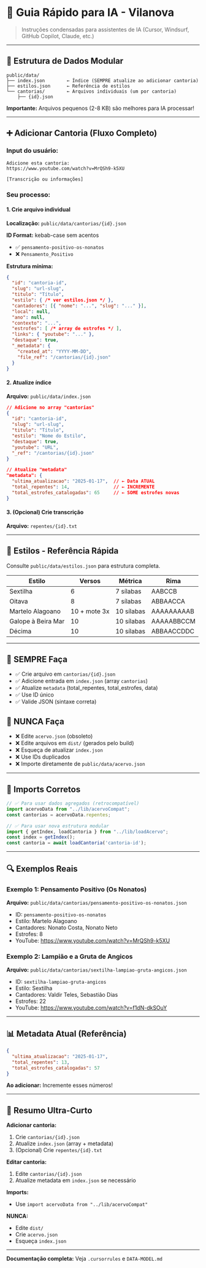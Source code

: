 # 🤖 Guia Rápido para IA - Vilanova

> Instruções condensadas para assistentes de IA (Cursor, Windsurf, GitHub Copilot, Claude, etc.)

---

## 📁 Estrutura de Dados Modular

```
public/data/
├── index.json        ← Índice (SEMPRE atualize ao adicionar cantoria)
├── estilos.json      ← Referência de estilos
└── cantorias/        ← Arquivos individuais (um por cantoria)
    ├── {id}.json
```

**Importante:** Arquivos pequenos (2-8 KB) são melhores para IA processar!

---

## ➕ Adicionar Cantoria (Fluxo Completo)

### Input do usuário:
```
Adicione esta cantoria:
https://www.youtube.com/watch?v=MrQSh9-k5XU

[Transcrição ou informações]
```

### Seu processo:

#### 1. Crie arquivo individual
**Localização:** `public/data/cantorias/{id}.json`

**ID Format:** kebab-case sem acentos
- ✅ `pensamento-positivo-os-nonatos`
- ❌ `Pensamento_Positivo`

**Estrutura mínima:**
```json
{
  "id": "cantoria-id",
  "slug": "url-slug",
  "titulo": "Título",
  "estilo": { /* ver estilos.json */ },
  "cantadores": [{ "nome": "...", "slug": "..." }],
  "local": null,
  "ano": null,
  "contexto": "...",
  "estrofes": [ /* array de estrofes */ ],
  "links": { "youtube": "..." },
  "destaque": true,
  "_metadata": {
    "created_at": "YYYY-MM-DD",
    "file_ref": "/cantorias/{id}.json"
  }
}
```

#### 2. Atualize índice
**Arquivo:** `public/data/index.json`

```json
// Adicione no array "cantorias"
{
  "id": "cantoria-id",
  "slug": "url-slug",
  "titulo": "Título",
  "estilo": "Nome do Estilo",
  "destaque": true,
  "youtube": "URL",
  "_ref": "/cantorias/{id}.json"
}

// Atualize "metadata"
"metadata": {
  "ultima_atualizacao": "2025-01-17",  // ← Data ATUAL
  "total_repentes": 14,                // ← INCREMENTE
  "total_estrofes_catalogadas": 65     // ← SOME estrofes novas
}
```

#### 3. (Opcional) Crie transcrição
**Arquivo:** `repentes/{id}.txt`

---

## 🎵 Estilos - Referência Rápida

Consulte `public/data/estilos.json` para estrutura completa.

| Estilo | Versos | Métrica | Rima |
|--------|--------|---------|------|
| Sextilha | 6 | 7 sílabas | AABCCB |
| Oitava | 8 | 7 sílabas | ABBAACCA |
| Martelo Alagoano | 10 + mote 3x | 10 sílabas | AAAAAAAAAB |
| Galope à Beira Mar | 10 | 10 sílabas | AAAAABBCCM |
| Décima | 10 | 10 sílabas | ABBAACCDDC |

---

## 🚨 SEMPRE Faça

- ✅ Crie arquivo em `cantorias/{id}.json`
- ✅ Adicione entrada em `index.json` (array `cantorias`)
- ✅ Atualize `metadata` (total_repentes, total_estrofes, data)
- ✅ Use ID único
- ✅ Valide JSON (sintaxe correta)

## 🚫 NUNCA Faça

- ❌ Edite `acervo.json` (obsoleto)
- ❌ Edite arquivos em `dist/` (gerados pelo build)
- ❌ Esqueça de atualizar `index.json`
- ❌ Use IDs duplicados
- ❌ Importe diretamente de `public/data/acervo.json`

---

## 📝 Imports Corretos

```typescript
// ✅ Para usar dados agregados (retrocompatível)
import acervoData from "../lib/acervoCompat";
const cantorias = acervoData.repentes;

// ✅ Para usar nova estrutura modular
import { getIndex, loadCantoria } from "../lib/loadAcervo";
const index = getIndex();
const cantoria = await loadCantoria('cantoria-id');
```

---

## 🔍 Exemplos Reais

### Exemplo 1: Pensamento Positivo (Os Nonatos)

**Arquivo:** `public/data/cantorias/pensamento-positivo-os-nonatos.json`

- ID: `pensamento-positivo-os-nonatos`
- Estilo: Martelo Alagoano
- Cantadores: Nonato Costa, Nonato Neto
- Estrofes: 8
- YouTube: https://www.youtube.com/watch?v=MrQSh9-k5XU

### Exemplo 2: Lampião e a Gruta de Angicos

**Arquivo:** `public/data/cantorias/sextilha-lampiao-gruta-angicos.json`

- ID: `sextilha-lampiao-gruta-angicos`
- Estilo: Sextilha
- Cantadores: Valdir Teles, Sebastião Dias
- Estrofes: 22
- YouTube: https://www.youtube.com/watch?v=f1dN-dkSOuY

---

## 📊 Metadata Atual (Referência)

```json
{
  "ultima_atualizacao": "2025-01-17",
  "total_repentes": 13,
  "total_estrofes_catalogadas": 57
}
```

**Ao adicionar:** Incremente esses números!

---

## 🎯 Resumo Ultra-Curto

**Adicionar cantoria:**
1. Crie `cantorias/{id}.json`
2. Atualize `index.json` (array + metadata)
3. (Opcional) Crie `repentes/{id}.txt`

**Editar cantoria:**
1. Edite `cantorias/{id}.json`
2. Atualize metadata em `index.json` se necessário

**Imports:**
- Use `import acervoData from "../lib/acervoCompat"`

**NUNCA:**
- Edite `dist/`
- Crie `acervo.json`
- Esqueça `index.json`

---

**Documentação completa:** Veja `.cursorrules` e `DATA-MODEL.md`

